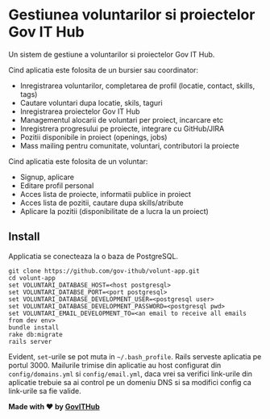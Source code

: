 # Gestiunea voluntarilor si proiectelor Gov IT Hub
Un sistem de gestiune a voluntarilor si proiectelor Gov IT Hub.

Cind aplicatia este folosita de un bursier sau coordinator:
- Inregistrarea voluntarilor, completarea de profil (locatie, contact, skills, tags)
- Cautare voluntari dupa locatie, skils, taguri
- Inregistrarea proiectelor Gov IT Hub
- Managementul alocarii de voluntari per proiect, incarcare etc
- Inregistrera progresului pe proiecte, integrare cu GitHub/JIRA
- Pozitii disponibile in proiect (openings, jobs)
- Mass mailing pentru comunitate, voluntari, contributori la proiecte

Cind aplicatia este folosita de un voluntar:
- Signup, aplicare
- Editare profil personal
- Acces lista de proiecte, informatii publice in proiect
- Acces lista de pozitii, cautare dupa skills/atribute
- Aplicare la pozitii (disponibilitate de a lucra la un proiect)

## Install

Applicatia se conecteaza la o baza de PostgreSQL. 
```
git clone https://github.com/gov-ithub/volunt-app.git
cd volunt-app
set VOLUNTARI_DATABASE_HOST=<host postgresql>
set VOLUNTARI_DATABSE_PORT=<port postgresql>
set VOLUNTARI_DATABASE_DEVELOPMENT_USER=<postgresql user>
set VOLUNTARI_DATABASE_DEVELOPMENT_PASSWORD=<postgresql pwd>
set VOLUNTARI_EMAIL_DEVELOPMENT_TO=<an email to receive all emails from dev env>
bundle install
rake db:migrate
rails server
```
Evident, `set`-urile se pot muta in `~/.bash_profile`. Rails serveste aplicatia pe portul 3000. Mailurile trimise din aplicatie au host configurat din `config/domains.yml` si `config/email.yml`, daca vrei sa verifici link-urile din aplicatie trebuie sa ai control pe un domeniu DNS si sa modifici config ca link-urile sa fie valide.

**Made with :heart: by [GovITHub](http://ithub.gov.ro)**
